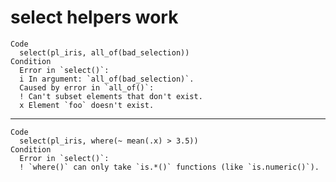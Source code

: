 # select helpers work

    Code
      select(pl_iris, all_of(bad_selection))
    Condition
      Error in `select()`:
      i In argument: `all_of(bad_selection)`.
      Caused by error in `all_of()`:
      ! Can't subset elements that don't exist.
      x Element `foo` doesn't exist.

---

    Code
      select(pl_iris, where(~ mean(.x) > 3.5))
    Condition
      Error in `select()`:
      ! `where()` can only take `is.*()` functions (like `is.numeric()`).

